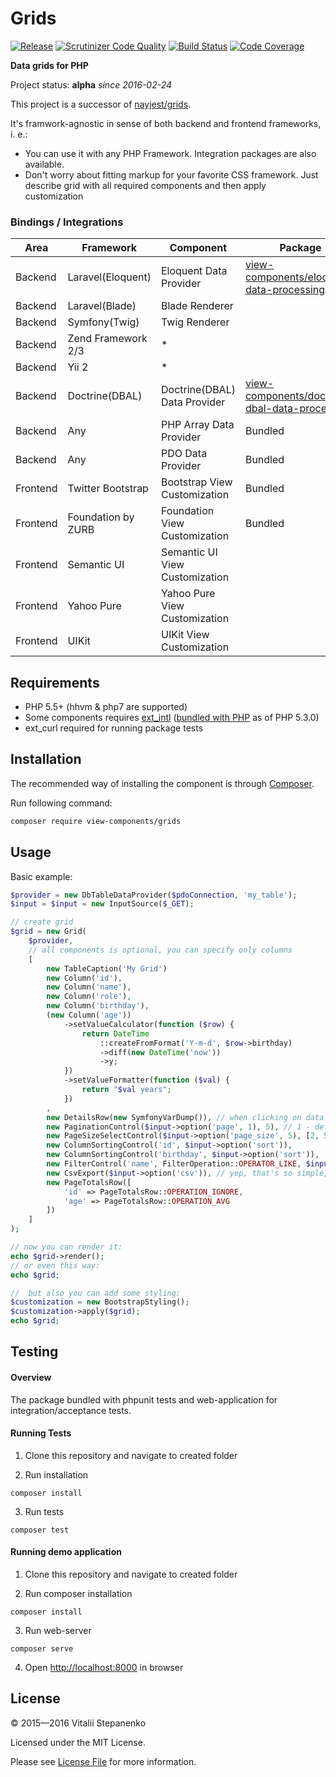 # Grids

[![Release](https://img.shields.io/packagist/v/view-components/view-components.svg)](https://packagist.org/packages/view-components/grids)
[![Scrutinizer Code Quality](https://scrutinizer-ci.com/g/view-components/grids/badges/quality-score.png?b=master)](https://scrutinizer-ci.com/g/view-components/grids/?branch=master)
[![Build Status](https://travis-ci.org/view-components/grids.svg?branch=master)](https://travis-ci.org/view-components/grids)
[![Code Coverage](https://scrutinizer-ci.com/g/view-components/grids/badges/coverage.png?b=master)](https://scrutinizer-ci.com/g/view-components/grids/?branch=master)


**Data grids for PHP**

Project status: **alpha** *since 2016-02-24*

This project is a successor of [nayjest/grids](https://github.com/Nayjest/Grids).

It's framwork-agnostic in sense of both backend and frontend frameworks, i. e.:
 * You can use it with any PHP Framework. Integration packages are also available.
 * Don't worry about fitting markup for your favorite CSS framework. Just describe grid with all required components and then apply customization

### Bindings / Integrations

 Area | Framework | Component | Package | Status
 --- | --- | --- | --- | ---
 Backend | Laravel(Eloquent) | Eloquent Data Provider | [view-components/eloquent-data-processing](https://github.com/view-components/eloquent-data-processing) | Stable
 Backend | Laravel(Blade) | Blade Renderer |  | Planned
 Backend | Symfony(Twig) | Twig Renderer |  | Planned
 Backend | Zend Framework 2/3 | * |  | Planned
 Backend | Yii 2 | * |  | Planned
 Backend | Doctrine(DBAL) | Doctrine(DBAL) Data Provider | [view-components/doctrine-dbal-data-processing](https://github.com/view-components/doctrine-dbal-data-processing) | In Progress
  Backend | Any | PHP Array Data Provider | Bundled | Ready, Unstable 
  Backend | Any | PDO Data Provider | Bundled | Ready, Unstable 
  Frontend | Twitter Bootstrap | Bootstrap View Customization | Bundled | Ready, Unstable 
  Frontend | Foundation by ZURB | Foundation View Customization | Bundled | In Progress
  Frontend | Semantic UI | Semantic UI View Customization |  | Planned
  Frontend | Yahoo Pure | Yahoo Pure View Customization |  | Planned
  Frontend | UIKit | UIKit View Customization |  | Planned
  

## Requirements

* PHP 5.5+ (hhvm & php7 are supported)
* Some components requires [ext_intl](http://php.net/manual/en/book.intl.php) ([bundled with PHP](http://php.net/manual/en/intl.installation.php) as of PHP 5.3.0)
* ext_curl required for running package tests

## Installation

The recommended way of installing the component is through [Composer](https://getcomposer.org).

Run following command:

```bash
composer require view-components/grids
```
## Usage

Basic example:
```php
$provider = new DbTableDataProvider($pdoConnection, 'my_table');
$input = $input = new InputSource($_GET);

// create grid
$grid = new Grid(
    $provider,
    // all components is optional, you can specify only columns
    [
        new TableCaption('My Grid')
        new Column('id'),
        new Column('name'),
        new Column('role'),
        new Column('birthday'),
        (new Column('age'))
            ->setValueCalculator(function ($row) {
                return DateTime
                    ::createFromFormat('Y-m-d', $row->birthday)
                    ->diff(new DateTime('now'))
                    ->y;
            })
            ->setValueFormatter(function ($val) {
                return "$val years";
            })
        ,
        new DetailsRow(new SymfonyVarDump()), // when clicking on data rows, details will be shown
        new PaginationControl($input->option('page', 1), 5), // 1 - default page, 5 -- page size
        new PageSizeSelectControl($input->option('page_size', 5), [2, 5, 10]), // allows to select page size
        new ColumnSortingControl('id', $input->option('sort')),
        new ColumnSortingControl('birthday', $input->option('sort')),
        new FilterControl('name', FilterOperation::OPERATOR_LIKE, $input->option('name')),
        new CsvExport($input->option('csv')), // yep, that's so simple, you have CSV export now
        new PageTotalsRow([
            'id' => PageTotalsRow::OPERATION_IGNORE,
            'age' => PageTotalsRow::OPERATION_AVG
        ])
    ]
);

// now you can render it:
echo $grid->render();
// or even this way:
echo $grid;

//  but also you can add some styling:
$customization = new BootstrapStyling();
$customization->apply($grid);
echo $grid;
```

## Testing

#### Overview

The package bundled with phpunit tests and web-application for integration/acceptance tests.

#### Running Tests

1) Clone this repository and navigate to created folder

2) Run installation

```
composer install
```

3) Run tests

```
composer test
```


#### Running demo application

1) Clone this repository and navigate to created folder

2) Run composer installation

```
composer install
```

3) Run web-server

```
composer serve
```

4) Open [http://localhost:8000](http://localhost:8000) in browser

## License

© 2015—2016 Vitalii Stepanenko

Licensed under the MIT License.

Please see [License File](LICENSE) for more information.
